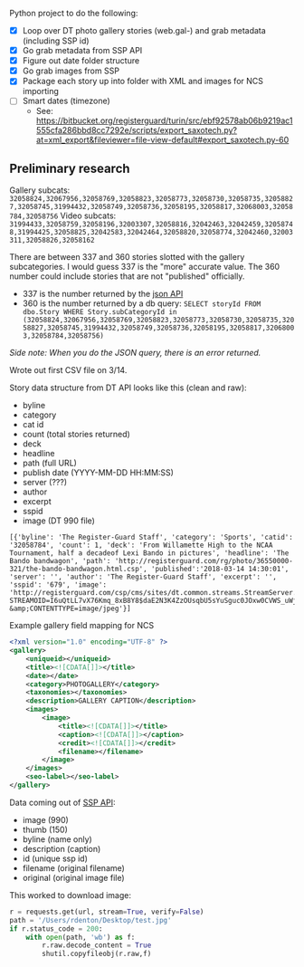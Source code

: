 Python project to do the following:

* [x] Loop over DT photo gallery stories (web.gal-) and grab metadata (including SSP id)
* [x] Go grab metadata from SSP API
* [x] Figure out date folder structure
* [x] Go grab images from SSP
* [x] Package each story up into folder with XML and images for NCS importing
* [ ] Smart dates (timezone)
  * See: https://bitbucket.org/registerguard/turin/src/ebf92578ab06b9219ac1555cfa286bbd8cc7292e/scripts/export_saxotech.py?at=xml_export&fileviewer=file-view-default#export_saxotech.py-60

## Preliminary research

Gallery subcats: `32058824,32067956,32058769,32058823,32058773,32058730,32058735,32058827,32058745,31994432,32058749,32058736,32058195,32058817,32068003,32058784,32058756`
Video subcats: `31994433,32058759,32058196,32003307,32058816,32042463,32042459,32058748,31994425,32058825,32042583,32042464,32058820,32058774,32042460,32003311,32058826,32058162`


There are between 337 and 360 stories slotted with the gallery subcategories. I would guess 337 is the "more" accurate value. The 360 number could include stories that are not "published" officially.

* 337 is the number returned by the [json API](http://registerguard.com/csp/cms/sites/rg/feeds/json.csp?items=400&subcats=32058824,32067956,32058769,32058823,32058773,32058730,32058735,32058827,32058745,31994432,32058749,32058736,32058195,32058817,32068003,32058784,32058756#)
* 360 is the number returned by a db query: `SELECT storyId FROM dbo.Story WHERE Story.subCategoryId in (32058824,32067956,32058769,32058823,32058773,32058730,32058735,32058827,32058745,31994432,32058749,32058736,32058195,32058817,32068003,32058784,32058756)`

*Side note: When you do the JSON query, there is an error returned.*

Wrote out first CSV file on 3/14. 

Story data structure from DT API looks like this (clean and raw):

* byline
* category
* cat id
* count (total stories returned)
* deck
* headline
* path (full URL)
* publish date (YYYY-MM-DD HH:MM:SS)
* server (???)
* author
* excerpt
* sspid
* image (DT 990 file)

```
[{'byline': 'The Register-Guard Staff', 'category': 'Sports', 'catid': '32058784', 'count': 1, 'deck': 'From Willamette High to the NCAA Tournament, half a decadeof Lexi Bando in pictures', 'headline': 'The Bando bandwagon', 'path': 'http://registerguard.com/rg/photo/36550000-321/the-bando-bandwagon.html.csp', 'published':'2018-03-14 14:30:01', 'server': '', 'author': 'The Register-Guard Staff', 'excerpt': '', 'sspid': '679', 'image': 'http://registerguard.com/csp/cms/sites/dt.common.streams.StreamServer.cls?STREAMOID=I6uQtLL7vX76Kmq_8xB8Y8$daE2N3K4ZzOUsqbU5sYuSguc0JOxw0CVWS_uWjGHFWCsjLu883Ygn4B49Lvm9bPe2QeMKQdVeZmXF$9l$4uCZ8QDXhaHEp3rvzXRJFdy0KqPHLoMevcTLo3h8xh70Y6N_U_CryOsw6FTOdKL_jpQ-&amp;CONTENTTYPE=image/jpeg'}]
```

Example gallery field mapping for NCS
```xml
<?xml version="1.0" encoding="UTF-8" ?>
<gallery>
	<uniqueid></uniqueid>
	<title><![CDATA[]]></title>
	<date></date>
    <category>PHOTOGALLERY</category>
	<taxonomies></taxonomies>
	<description>GALLERY CAPTION</description>
	<images>
        <image>
            <title><![CDATA[]]></title>
            <caption><![CDATA[]]></caption>
            <credit><![CDATA[]]></credit>
            <filename></filename>
        </image>
	</images>
	<seo-label></seo-label>
</gallery>
```

Data coming out of [SSP API](http://slideshow.registerguard.com/slideshowpro/api/ncs/index.php?id=404):

* image (990)
* thumb (150)
* byline (name only)
* description (caption)
* id (unique ssp id)
* filename (original filename)
* original (original image file)


This worked to download image:

```python
r = requests.get(url, stream=True, verify=False)
path = '/Users/rdenton/Desktop/test.jpg'
if r.status_code = 200:
	with open(path, 'wb') as f:
	    r.raw.decode_content = True
	    shutil.copyfileobj(r.raw,f)
```